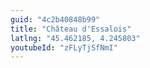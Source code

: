 ```yaml
---
guid: "4c2b40848b99"
title: "Château d'Essalois"
latlng: "45.462185, 4.245803"
youtubeId: "zFLyTjSfNmI" 
---
```

